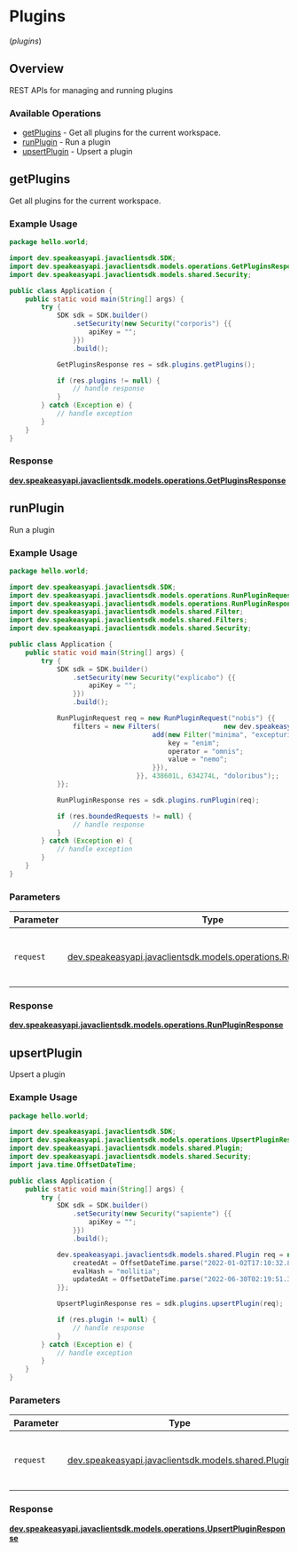 # Plugins
(*plugins*)

## Overview

REST APIs for managing and running plugins

### Available Operations

* [getPlugins](#getplugins) - Get all plugins for the current workspace.
* [runPlugin](#runplugin) - Run a plugin
* [upsertPlugin](#upsertplugin) - Upsert a plugin

## getPlugins

Get all plugins for the current workspace.

### Example Usage

```java
package hello.world;

import dev.speakeasyapi.javaclientsdk.SDK;
import dev.speakeasyapi.javaclientsdk.models.operations.GetPluginsResponse;
import dev.speakeasyapi.javaclientsdk.models.shared.Security;

public class Application {
    public static void main(String[] args) {
        try {
            SDK sdk = SDK.builder()
                .setSecurity(new Security("corporis") {{
                    apiKey = "";
                }})
                .build();

            GetPluginsResponse res = sdk.plugins.getPlugins();

            if (res.plugins != null) {
                // handle response
            }
        } catch (Exception e) {
            // handle exception
        }
    }
}
```


### Response

**[dev.speakeasyapi.javaclientsdk.models.operations.GetPluginsResponse](../../models/operations/GetPluginsResponse.md)**


## runPlugin

Run a plugin

### Example Usage

```java
package hello.world;

import dev.speakeasyapi.javaclientsdk.SDK;
import dev.speakeasyapi.javaclientsdk.models.operations.RunPluginRequest;
import dev.speakeasyapi.javaclientsdk.models.operations.RunPluginResponse;
import dev.speakeasyapi.javaclientsdk.models.shared.Filter;
import dev.speakeasyapi.javaclientsdk.models.shared.Filters;
import dev.speakeasyapi.javaclientsdk.models.shared.Security;

public class Application {
    public static void main(String[] args) {
        try {
            SDK sdk = SDK.builder()
                .setSecurity(new Security("explicabo") {{
                    apiKey = "";
                }})
                .build();

            RunPluginRequest req = new RunPluginRequest("nobis") {{
                filters = new Filters(                new dev.speakeasyapi.javaclientsdk.models.shared.Filter[]{{
                                    add(new Filter("minima", "excepturi", "accusantium") {{
                                        key = "enim";
                                        operator = "omnis";
                                        value = "nemo";
                                    }}),
                                }}, 438601L, 634274L, "doloribus");;
            }};            

            RunPluginResponse res = sdk.plugins.runPlugin(req);

            if (res.boundedRequests != null) {
                // handle response
            }
        } catch (Exception e) {
            // handle exception
        }
    }
}
```

### Parameters

| Parameter                                                                                                        | Type                                                                                                             | Required                                                                                                         | Description                                                                                                      |
| ---------------------------------------------------------------------------------------------------------------- | ---------------------------------------------------------------------------------------------------------------- | ---------------------------------------------------------------------------------------------------------------- | ---------------------------------------------------------------------------------------------------------------- |
| `request`                                                                                                        | [dev.speakeasyapi.javaclientsdk.models.operations.RunPluginRequest](../../models/operations/RunPluginRequest.md) | :heavy_check_mark:                                                                                               | The request object to use for the request.                                                                       |


### Response

**[dev.speakeasyapi.javaclientsdk.models.operations.RunPluginResponse](../../models/operations/RunPluginResponse.md)**


## upsertPlugin

Upsert a plugin

### Example Usage

```java
package hello.world;

import dev.speakeasyapi.javaclientsdk.SDK;
import dev.speakeasyapi.javaclientsdk.models.operations.UpsertPluginResponse;
import dev.speakeasyapi.javaclientsdk.models.shared.Plugin;
import dev.speakeasyapi.javaclientsdk.models.shared.Security;
import java.time.OffsetDateTime;

public class Application {
    public static void main(String[] args) {
        try {
            SDK sdk = SDK.builder()
                .setSecurity(new Security("sapiente") {{
                    apiKey = "";
                }})
                .build();

            dev.speakeasyapi.javaclientsdk.models.shared.Plugin req = new Plugin("architecto", "mollitia", "dolorem", "culpa") {{
                createdAt = OffsetDateTime.parse("2022-01-02T17:10:32.894Z");
                evalHash = "mollitia";
                updatedAt = OffsetDateTime.parse("2022-06-30T02:19:51.375Z");
            }};            

            UpsertPluginResponse res = sdk.plugins.upsertPlugin(req);

            if (res.plugin != null) {
                // handle response
            }
        } catch (Exception e) {
            // handle exception
        }
    }
}
```

### Parameters

| Parameter                                                                            | Type                                                                                 | Required                                                                             | Description                                                                          |
| ------------------------------------------------------------------------------------ | ------------------------------------------------------------------------------------ | ------------------------------------------------------------------------------------ | ------------------------------------------------------------------------------------ |
| `request`                                                                            | [dev.speakeasyapi.javaclientsdk.models.shared.Plugin](../../models/shared/Plugin.md) | :heavy_check_mark:                                                                   | The request object to use for the request.                                           |


### Response

**[dev.speakeasyapi.javaclientsdk.models.operations.UpsertPluginResponse](../../models/operations/UpsertPluginResponse.md)**

